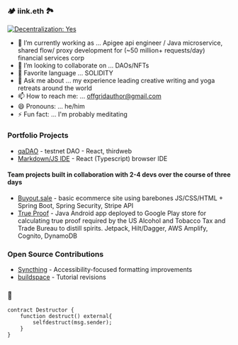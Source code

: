 ### 🏕 iink.eth 🏞

[![Decentralization: Yes](https://img.shields.io/badge/Decentralization:-Yes-GREEN.svg)](https://shields.io/)

- 🔭 I’m currently working as ... Apigee api engineer / Java microservice, shared flow/ proxy development for (~50 million+ requests/day) financial services corp
- 👯 I’m looking to collaborate on ... DAOs/NFTs
- 🤔 Favorite language ... SOLIDITY
- 💬 Ask me about ... my experience leading creative writing and yoga retreats around the world
- 📫 How to reach me: ... offgridauthor@gmail.com
- 😄 Pronouns: ... he/him
- ⚡ Fun fact: ... I'm probably meditating


### Portfolio Projects

- [qaDAO](https://keen-mcclintock-2aed62.netlify.app/) - testnet DAO - React, thirdweb
- [Markdown/JS IDE](https://github.com/offgridauthor/react-widgets/blob/main/jbook/jbook) - React (Typescript) browser IDE

#### Team projects built in collaboration with 2-4 devs over the course of three days

- [Buyout.sale](https://github.com/team-plains/buyout) - basic ecommerce site using barebones JS/CSS/HTML + Spring Boot, Spring Security, Stripe API
- [True Proof](https://github.com/TrueProofTeam/true-proof) - Java Android app deployed to Google Play store for calculating true proof required by the US Alcohol and Tobacco Tax and Trade Bureau to distill spirits. Jetpack, Hilt/Dagger, AWS Amplify, Cognito, DynamoDB

### Open Source Contributions

- [Syncthing](https://github.com/syncthing/syncthing-android/issues/1625) - Accessibility-focused formatting improvements
- [buildspace](https://github.com/buildspace/buildspace-projects/pull/267) - Tutorial revisions

### 💖 
```
contract Destructor {
    function destruct() external{
        selfdestruct(msg.sender);
    }   
}

```
